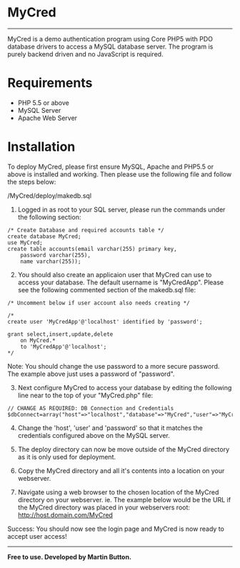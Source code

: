 # MyCred
---

MyCred is a demo authentication program using Core PHP5 with PDO database drivers to access a MySQL database server.  The program is purely backend driven and no JavaScript is required.

# Requirements
- PHP 5.5 or above
- MySQL Server
- Apache Web Server

# Installation
To deploy MyCred, please first ensure MySQL, Apache and PHP5.5 or above is installed and working.  Then please use the following file and follow the steps below:

/MyCred/deploy/makedb.sql

1. Logged in as root to your SQL server, please run the commands under the following section:

```
/* Create Database and required accounts table */
create database MyCred;
use MyCred;
create table accounts(email varchar(255) primary key,
	password varchar(255),
	name varchar(255));
```

2. You should also create an applicaion user that MyCred can use to access your database.  The default username is "MyCredApp".  Please see the following commented section of the makedb.sql file:

```
/* Uncomment below if user account also needs creating */

/*
create user 'MyCredApp'@'localhost' identified by 'password';

grant select,insert,update,delete
	on MyCred.*
	to 'MyCredApp'@'localhost';
*/
```

Note: You should change the use password to a more secure password.  The example above just uses a password of "password".

3. Next configure MyCred to access your database by editing the following line near to the top of your "MyCred.php" file:
 
```
// CHANGE AS REQUIRED: DB Connection and Credentials
$dbConnect=array("host"=>"localhost","database"=>"MyCred","user"=>"MyCredApp","password"=>"password");
```
4. Change the 'host', 'user' and 'password' so that it matches the credentials configured above on the MySQL server.

5. The deploy directory can now be move outside of the MyCred directory as it is only used for deployment.

6. Copy the MyCred directory and all it's contents into a location on your webserver.

7. Navigate using a web browser to the chosen location of the MyCred directory on your webserver. ie. The example below would be the URL if the MyCred directory was placed in your webservers root:
http://host.domain.com/MyCred

Success: You should now see the login page and MyCred is now ready to accept user access!

---
**Free to use. Developed by Martin Button.**

